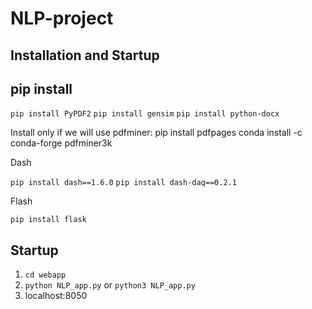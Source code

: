 # NLP-project

## Installation and Startup

pip install
---
` pip install PyPDF2 `
` pip install gensim `
` pip install python-docx `

Install only if we will use pdfminer:
pip install pdfpages
conda install -c conda-forge pdfminer3k

Dash

` pip install dash==1.6.0 `
` pip install dash-daq==0.2.1 `

Flash

` pip install flask `


Startup
---

 1. ` cd webapp `
 2. ` python NLP_app.py ` or ` python3 NLP_app.py `
 3. localhost:8050